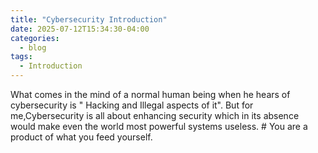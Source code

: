 ```yaml
---
title: "Cybersecurity Introduction"
date: 2025-07-12T15:34:30-04:00
categories:
  - blog
tags:
  - Introduction
---
```


What comes in the mind of a normal human being when he hears of cybersecurity is " Hacking and Illegal aspects of it".
But for me,Cybersecurity is all about enhancing security which in its absence would make even the world most powerful systems useless. # You are a product of what you feed yourself.
